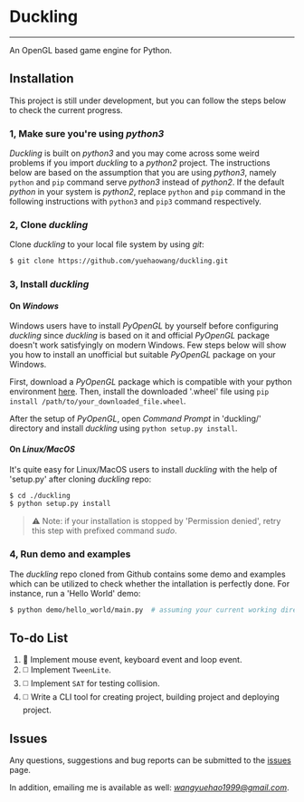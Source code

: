 # Duckling
----------

An OpenGL based game engine for Python.



## Installation

This project is still under development, but you can follow the steps below to check the current progress.

### 1, Make sure you're using *python3*

*Duckling* is built on *python3* and you may come across some weird problems if you import *duckling* to a *python2* project. The instructions below are based on the assumption that you are using *python3*, namely `python` and `pip` command serve *python3* instead of *python2*. If the default *python* in your system is *python2*, replace `python` and `pip` command in the following instructions with `python3` and `pip3` command respectively.

### 2, Clone *duckling*

Clone *duckling* to your local file system by using *git*:

```bash
$ git clone https://github.com/yuehaowang/duckling.git
```

### 3, Install *duckling*

#### On *Windows*

Windows users have to install *PyOpenGL* by yourself before configuring *duckling* since *duckling* is based on it and official *PyOpenGL* package doesn't work satisfyingly on modern Windows. Few steps below will show you how to install an unofficial but suitable *PyOpenGL* package on your Windows. 

First, download a *PyOpenGL* package which is compatible with your python environment [here](https://www.lfd.uci.edu/~gohlke/pythonlibs/#pyopengl). Then, install the downloaded '.wheel' file using `pip install /path/to/your_downloaded_file.wheel`.

After the setup of *PyOpenGL*, open *Command Prompt* in 'duckling/' directory and install *duckling* using `python setup.py install`.

#### On *Linux/MacOS*

It's quite easy for Linux/MacOS users to install *duckling* with the help of 'setup.py' after cloning *duckling* repo:

```bash
$ cd ./duckling
$ python setup.py install
```

> :warning: Note: if your installation is stopped by 'Permission denied', retry this step with prefixed command *sudo*. 


### 4, Run demo and examples

The *duckling* repo cloned from Github contains some demo and examples which can be utilized to check whether the intallation is perfectly done. For instance, run a 'Hello World' demo:

```bash
$ python demo/hello_world/main.py  # assuming your current working directory is 'duckling/'
```



## To-do List

1. :white_square_button: Implement mouse event, keyboard event and loop event.
2. :white_medium_square: Implement `TweenLite`.
3. :white_medium_square: Implement `SAT` for testing collision.
4. :white_medium_square: Write a CLI tool for creating project, building project and deploying project.



## Issues

Any questions, suggestions and bug reports can be submitted to the [issues](https://github.com/yuehaowang/duckling/issues) page.

In addition, emailing me is available as well: *wangyuehao1999@gmail.com*.

